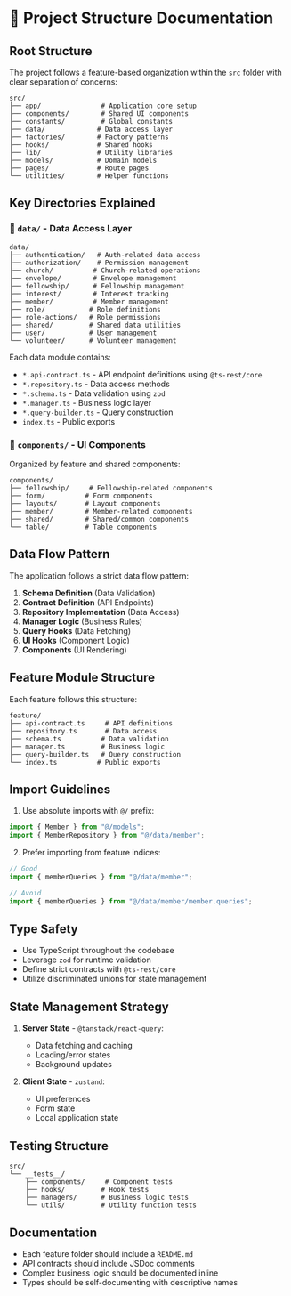 # 📁 Project Structure Documentation

## Root Structure
The project follows a feature-based organization within the `src` folder with clear separation of concerns:

```
src/
├── app/               # Application core setup
├── components/        # Shared UI components
├── constants/         # Global constants
├── data/             # Data access layer
├── factories/        # Factory patterns
├── hooks/            # Shared hooks
├── lib/              # Utility libraries
├── models/           # Domain models
├── pages/            # Route pages
└── utilities/        # Helper functions
```

## Key Directories Explained

### 📂 `data/` - Data Access Layer
```
data/
├── authentication/   # Auth-related data access
├── authorization/    # Permission management
├── church/          # Church-related operations
├── envelope/        # Envelope management
├── fellowship/      # Fellowship management
├── interest/        # Interest tracking
├── member/          # Member management
├── role/           # Role definitions
├── role-actions/   # Role permissions
├── shared/         # Shared data utilities
├── user/           # User management
└── volunteer/      # Volunteer management
```

Each data module contains:
- `*.api-contract.ts` - API endpoint definitions using `@ts-rest/core`
- `*.repository.ts` - Data access methods
- `*.schema.ts` - Data validation using `zod`
- `*.manager.ts` - Business logic layer
- `*.query-builder.ts` - Query construction
- `index.ts` - Public exports

### 📂 `components/` - UI Components
Organized by feature and shared components:
```
components/
├── fellowship/     # Fellowship-related components
├── form/          # Form components
├── layouts/       # Layout components
├── member/        # Member-related components
├── shared/        # Shared/common components
└── table/         # Table components
```

## Data Flow Pattern

The application follows a strict data flow pattern:

1. **Schema Definition** (Data Validation)
2. **Contract Definition** (API Endpoints)
3. **Repository Implementation** (Data Access)
4. **Manager Logic** (Business Rules)
5. **Query Hooks** (Data Fetching)
6. **UI Hooks** (Component Logic)
7. **Components** (UI Rendering)

## Feature Module Structure

Each feature follows this structure:
```
feature/
├── api-contract.ts     # API definitions
├── repository.ts       # Data access
├── schema.ts          # Data validation
├── manager.ts         # Business logic
├── query-builder.ts   # Query construction
└── index.ts          # Public exports
```

## Import Guidelines

1. Use absolute imports with `@/` prefix:
```typescript
import { Member } from "@/models";
import { MemberRepository } from "@/data/member";
```

2. Prefer importing from feature indices:
```typescript
// Good
import { memberQueries } from "@/data/member";

// Avoid
import { memberQueries } from "@/data/member/member.queries";
```

## Type Safety

- Use TypeScript throughout the codebase
- Leverage `zod` for runtime validation
- Define strict contracts with `@ts-rest/core`
- Utilize discriminated unions for state management

## State Management Strategy

1. **Server State** - `@tanstack/react-query`:
   - Data fetching and caching
   - Loading/error states
   - Background updates

2. **Client State** - `zustand`:
   - UI preferences
   - Form state
   - Local application state

## Testing Structure

```
src/
└── __tests__/
    ├── components/     # Component tests
    ├── hooks/         # Hook tests
    ├── managers/      # Business logic tests
    └── utils/         # Utility function tests
```

## Documentation

- Each feature folder should include a `README.md`
- API contracts should include JSDoc comments
- Complex business logic should be documented inline
- Types should be self-documenting with descriptive names